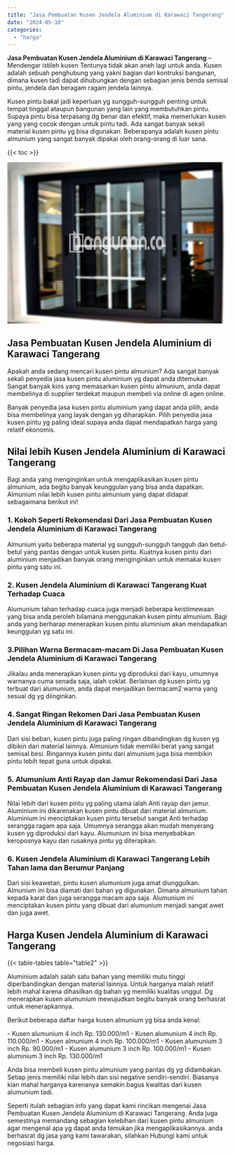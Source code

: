 ```yaml
---
title: "Jasa Pembuatan Kusen Jendela Aluminium di Karawaci Tangerang"
date: "2024-05-10"
categories: 
  - "harga"
---
```


**Jasa Pembuatan Kusen Jendela Aluminium di Karawaci Tangerang** – Mendengar istileh kusen Tentunya tidak akan aneh lagi untuk anda. Kusen adalah sebuah penghubung yang yakni bagian dari kontruksi bangunan, dimana kusen tadi dapat dihubungkan dengan sebagian jenis benda semisal pintu, jendela dan beragam ragam jendela lainnya.

Kusen pintu bakal jadi keperluan yg sungguh-sungguh penting untuk tempat tinggal ataupun bangunan yang lain yang membutuhkan pintu. Supaya pintu bisa terpasang dg benar dan efektif, maka memerlukan kusen yang yang cocok dengan untuk pintu tadi. Ada sangat banyak sekali material kusen pintu yg bisa digunakan. Beberapanya adalah kusen pintu almunium yang sangat banyak dipakai oleh orang-orang di luar sana.

{{< toc >}}

![Jasa Pembuatan Kusen Jendela Aluminium di Karawaci Tangerang](/images/harga-kusen-jendela-alumunium-37.png)

## Jasa Pembuatan Kusen Jendela Aluminium di Karawaci Tangerang

Apakah anda sedang mencari kusen pintu almunium? Ada sangat banyak sekali penyedia jasa kusen pintu aluminium yg dapat anda ditemukan. Sangat banyak kios yang memasarkan kusen pintu almunium, anda dapat membelinya di supplier terdekat maupun membeli via online di agen online.

Banyak penyedia jasa kusen pintu aluminium yang dapat anda pilih, anda bisa membelinya yang layak dengan yg diharapkan. Pilih penyedia jasa kusen pintu yg paling ideal supaya anda dapat mendapatkan harga yang relatif ekonomis.

## Nilai lebih Kusen Jendela Aluminium di Karawaci Tangerang

Bagi anda yang menginginkan untuk mengaplikasikan kusen pintu almunium, ada begitu banyak keunggulan yang bisa anda dapatkan. Almunium nilai lebih kusen pintu almunium yang dapat didapat sebagaimana berikut ini!

### 1\. Kokoh Seperti Rekomendasi Dari Jasa Pembuatan Kusen Jendela Aluminium di Karawaci Tangerang

Almunium yaitu beberapa material yg sungguh-sungguh tangguh dan betul-betul yang pantas dengan untuk kusen pintu. Kuatnya kusen pintu dari aluminium menjadikan banyak orang menginginkan untuk memakai kusen pintu yang satu ini.

### 2\. Kusen Jendela Aluminium di Karawaci Tangerang Kuat Terhadap Cuaca

Alumunium tahan terhadap cuaca juga menjadi beberapa keistimewaan yang bisa anda peroleh bilamana menggunakan kusen pintu almunium. Bagi anda yang berharap menerapkan kusen pintu aluminium akan mendapatkan keunggulan yg satu ini.

### 3.Pilihan Warna Bermacam-macam Di Jasa Pembuatan Kusen Jendela Aluminium di Karawaci Tangerang

Jikalau anda menerapkan kusen pintu yg diproduksi dari kayu, umumnya warnanya cuma senada saja, ialah coklat. Berlainan dg kusen pintu yg terbuat dari alumunium, anda dapat menjadikan bermacam2 warna yang sesuai dg yg diinginkan.

### 4\. Sangat Ringan Rekomen Dari Jasa Pembuatan Kusen Jendela Aluminium di Karawaci Tangerang

Dari sisi beban, kusen pintu juga paling ringan dibandingkan dg kusen yg dibikin dari material lainnya. Almunium tidak memiliki berat yang sangat semisal besi. Ringannya kusen pintu dari almunium juga bisa membikin pintu lebih tepat guna untuk dipakai.

### 5\. Alumunium Anti Rayap dan Jamur Rekomendasi Dari Jasa Pembuatan Kusen Jendela Aluminium di Karawaci Tangerang

Nilai lebih dari kusen pintu yg paling utama ialah Anti rayap dan jamur. Aluminium ini dikarenakan kusen pintu dibuat dari material almunium. Aluminium ini menciptakan kusen pintu tersebut sangat Anti terhadap serangga ragam apa saja. Umumnya serangga akan mudah menyerang kusen yg diproduksi dari kayu. Alumunium ini bisa menyebabkan keroposnya kayu dan rusaknya pintu yg diterapkan.

### 6\. Kusen Jendela Aluminium di Karawaci Tangerang Lebih Tahan lama dan Berumur Panjang

Dari sisi keawetan, pintu kusen alumunium juga amat diunggulkan. Almunium ini bisa diamati dari bahan yg digunakan. Dimana almunium tahan kepada karat dan juga serangga macam apa saja. Alumunium ini menciptakan kusen pintu yang dibuat dari alumunium menjadi sangat awet dan juga awet.

## Harga Kusen Jendela Aluminium di Karawaci Tangerang

{{< table-tables table="table2" >}}

Aluminium adalah salah satu bahan yang memiliki mutu tinggi diperbandingkan dengan material lainnya. Untuk harganya malah relatif lebih mahal karena dihasilkan dg bahan yg memiliki kualitas unggul. Dg menerapkan kusen alumunium mewujudkan begitu banyak orang berhasrat untuk menerapkannya.

Berikut beberapa daftar harga kusen almunium yg bisa anda kenal:

\- Kusen alumunium 4 inch Rp. 130.000/m1 - Kusen alumunium 4 inch Rp. 110.000/m1 - Kusen almunium 4 inch Rp. 100.000/m1 - Kusen alumunium 3 inch Rp. 90.000/m1 - Kusen alumunium 3 inch Rp. 100.000/m1 - Kusen aluminium 3 inch Rp. 130.000/m1

Anda bisa membeli kusen pintu almunium yang pantas dg yg didambakan. Setiap jenis memiliki nilai lebih dan sisi negative sendiri-sendiri. Biasanya kian mahal harganya karenanya semakin bagus kwalitas dari kusen alumunium tadi.

Seperti itulah sebagian info yang dapat kami rincikan mengenai Jasa Pembuatan Kusen Jendela Aluminium di Karawaci Tangerang. Anda juga semestinya memandang sebagian kelebihan dari kusen pintu almunium agar mengenal apa yg dapat anda temukan jika mengaplikasikannya. anda berhasrat dg jasa yang kami tawarakan, silahkan Hubungi kami untuk negosiasi harga.
